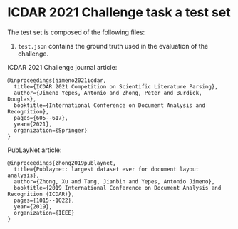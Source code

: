 # ICDAR 2021 Challenge task a test set

The test set is composed of the following files:

1. `test.json` contains the ground truth used in the evaluation of the challenge. 


ICDAR 2021 Challenge journal article:

```
@inproceedings{jimeno2021icdar,
  title={ICDAR 2021 Competition on Scientific Literature Parsing},
  author={Jimeno Yepes, Antonio and Zhong, Peter and Burdick, Douglas},
  booktitle={International Conference on Document Analysis and Recognition},
  pages={605--617},
  year={2021},
  organization={Springer}
}
```

PubLayNet article:

```
@inproceedings{zhong2019publaynet,
  title={Publaynet: largest dataset ever for document layout analysis},
  author={Zhong, Xu and Tang, Jianbin and Yepes, Antonio Jimeno},
  booktitle={2019 International Conference on Document Analysis and Recognition (ICDAR)},
  pages={1015--1022},
  year={2019},
  organization={IEEE}
}
```
